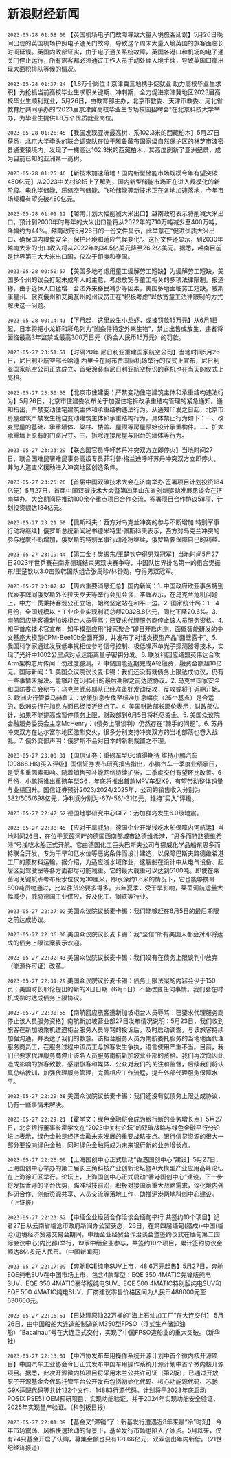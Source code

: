 # 新浪财经新闻
`2023-05-28 01:58:06` 【英国机场电子门故障导致大量入境旅客延误】5月26日晚间出现的英国机场护照电子通关门故障，导致这个周末大量入境英国的旅客面临长时间延误。英国内政部证实，由于电子通关系统故障，英国各港口和机场的电子通关门停止运行，所有旅客都必须通过工作人员手动处理入境手续，导致英国口岸出现大面积排队等候的情况。

`2023-05-28 01:37:24` 【1.8万个岗位！京津冀三地携手促就业 助力高校毕业生求职】为抢抓当前高校毕业生求职关键期、冲刺期，全力促进京津冀地区2023届高校毕业生顺利就业，5月26日，由教育部主办，北京市教委、天津市教委、河北省教育厅共同承办的“2023届京津冀高校毕业生专场校园招聘会”在北京科技大学举办，为毕业生提供1.8万个优质就业岗位。

`2023-05-28 01:26:45` 【我国发现亚洲最高树，系102.3米的西藏柏木】5月27日获悉，北京大学牵头的联合调查队在位于雅鲁藏布国家级自然保护区的林芝市波密县通麦镇境内，发现了一棵高达102.3米的西藏柏木，其高度刷新了亚洲纪录，成为目前已知的亚洲第一高树。

`2023-05-28 01:25:46` 【新技术加速落地！国内新型储能市场规模今年有望突破480亿元】从2023中关村论坛上了解到，国内新型储能市场正在进入规模化的新阶段。电化学储能、压缩空气储能、飞轮储能等新技术正在各地加速落地，今年市场规模有望突破480亿元。

`2023-05-28 01:01:12` 【越南计划大幅削减大米出口】越南政府表示将削减大米出口。预计到2030年时每年的大米出口量将从2022年的710万吨减少至400万吨，降幅约为44%。越南政府5月26日的一份文件显示，此举意在“促进优质大米出口，确保国内粮食安全，保护环境和适应气候变化”。这份文件还显示，到2030年越南大米的出口收入将从2022年的34.5亿美元降至26.2亿美元。据悉，越南目前是世界第三大大米出口国，仅次于印度和泰国。

`2023-05-28 00:50:57` 【美国多地考虑用童工缓解劳工短缺】为缓解劳工短缺，美国多个州的议会打起未成年人的主意，考虑放宽与童工相关的多项法律限制。报道称，由于退休人口猛增、合法外来移民减少等因素，美国多地面临劳工短缺。威斯康星州、俄亥俄州和艾奥瓦州的州议员正在“积极考虑”以放宽童工法律限制的方式解决这一问题。

`2023-05-28 00:14:41` 【下月起，这里放生小龙虾，或被罚款15万元】从6月1日起，日本将把小龙虾和彩龟列为“附条件特定外来生物”，禁止出售或放生，违者将面临最高3年监禁或最高300万日元（约合人民币15万元）的罚款。

`2023-05-27 23:51:51` 【时隔20年 尼日利亚重建国家航空公司】当地时间5月26日，尼日利亚航空部长哈迪·西里卡在阿布贾国际机场举行的仪式上宣布，尼日利亚国家航空公司正式成立，首架涂装有尼日利亚航空标识的客机也在当天的仪式上亮相。

`2023-05-27 23:50:55` 【北京市住建委：严禁变动住宅建筑主体和承重结构违法行为】5月26日，北京市住建委发布关于加强住宅拆改承重结构管理的紧急通知。通知指出，严禁变动住宅建筑主体和承重结构违法行为。从通知印发之日起，北京市房屋建筑严禁发生擅自变动建筑主体和承重结构行为，具体禁止行为如下：一、改变房屋的基础、承重墙体、梁柱、楼盖、屋顶等房屋原始设计承重构件。二、扩大承重墙上原有的门窗尺寸。三、拆除连接房屋与阳台的墙体等行为。

`2023-05-27 23:33:29` 【联合国官员呼吁苏丹冲突双方立即停火】当地时间27日，联合国难民署难民事务高级专员菲利普·格兰迪呼吁苏丹冲突双方立即停火，并为人道主义援助进入冲突地区创造条件。

`2023-05-27 23:25:20` 【首届中国双碳技术大会在济南举办 签署项目计划投资184亿元】5月27日，首届中国双碳技术大会暨第四届山东省创新驱动发展恳谈会在济南举办。大会期间将推动100余个重点项目合作交流，签署项目合作协议58项，计划投资额达184亿元。

`2023-05-27 23:21:50` 【佩斯科夫：西方对乌克兰冲突的参与不断增加 特别军事行动将继续】俄罗斯总统新闻秘书德米特里·佩斯科夫表示，西方对乌克兰冲突的参与程度不断增加，俄罗斯的特别军事行动还将继续，俄罗斯要保障自己的利益。

`2023-05-27 23:19:44` 【第二金！樊振东/王楚钦夺得男双冠军】当地时间5月27日2023年世乒赛在南非德班结束男双决赛争夺，中国队世界排名第一的组合樊振东/王楚钦以3:0击败韩国队组合张禹珍/林钟勋，夺得男双冠军。

`2023-05-27 23:07:42` 【周六重要消息汇总】国内新闻：1. 中国政府欧亚事务特别代表李辉同俄罗斯外长拉夫罗夫等举行会见会谈，李辉表示，在乌克兰危机问题上，中方一贯秉持客观公正立场，始终坚定站在和平一边。2. 国家统计局：1—4月份，全国规模以上工业企业实现利润总额20328.8亿元，同比下降20.6%。3. 南航回应旅客遭新加坡柜台人员辱骂：已要求代理服务商停止该人员服务资格。4. 知乎首席技术官宣布，知乎模型应用“搜索聚合”即日开启内测，面壁智能研发的中文基座大模型CPM-Bee10b全面开源，并发布了对话类模型产品“面壁露卡”。5. 我国科学家通过发展低串扰相位参考信号控制、极低噪声单光子探测器等技术，实现了光纤中1002公里点对点远距离量子密钥分发。6. 联发科回应结盟英伟达合攻Arm架构芯片传闻：勿过度臆测。7. 中储国能近期完成A轮融资，融资金额超10亿元。国际新闻：1. 美国众议院议长麦卡锡：我们还没有就债务上限达成协议，仍有一些事情未解决。能够赶在6月5日的最后期限之前达成协议。2. 乌克兰国家安全和国防委员会秘书：乌克兰武装部队已经准备好发动反攻，反攻或将于近期开始。3. 欧洲央行管委马赫鲁夫：放缓加息步伐至标准加息幅度（25个基点）是合适的，欧洲央行在加息方面已经接近终点了。4. 美国财政部长耶伦表示，财政部估计，如果不能提高或暂停债务上限，财政部到6月5日将耗尽资金。5. 美国众议院金融服务委员会主席McHenry：（债务上限谈判）仍然存在“棘手的问题”。6. 苏丹冲突双方在达尔富尔地区激烈交火，很多分别支持冲突双方的当地部落也卷入战乱。7. 俄外交部声明：俄罗斯不会对日本的新制裁置之不理。

`2023-05-27 23:03:31` 【国信证券：重磅车型G6值得期待 维持小鹏汽车(09868.HK)买入评级】国信证券发布研究报告指出，小鹏汽车一季度业绩承压，是受多重因素影响。随着销售预补能网络持续扩张，二季度交付有望环比改善。6月份，小鹏将推出重磅车型G6，年底将推出首款MPV车型X9，有望带动整体销量与业绩回升。国信证券预计2023/2024/2025年，公司的销售收入分别为382/505/698亿元，净利润分别为-67/-56/-31亿元，维持“买入”评级。

`2023-05-27 22:42:52` 德国地学研究中心GFZ：汤加群岛发生6.0级地震。

`2023-05-27 22:38:45` 【应对干旱威胁，德国企业开发浅吃水船保障内河航运】当地时间26日，在位于莱茵河畔的德国西南部城市路德维希港，“思多而特路德维希港”号浅吃水船正式开航。它由德国化工巨头巴斯夫公司与挪威化学品船东思多而特联合开发，专为干旱和低水位等恶劣条件而设计建造，以保障巴斯夫路德维希港工厂的原材料运输。据介绍，为适应浅水域作业，这艘船在设计中从电气设备、起居区到驾驶室等各方面都尽可能减重。它的最大载重可以达到5100吨。即使在莱茵河关键航点考布段水位仅为30厘米，即水深约1.6米的情况下，它也能够携带800吨货物通过，比以往货轮要多得多。去年夏季，受干旱影响，莱茵河航运量大幅减少，威胁德国工业供应，波及化工、钢铁等行业。

`2023-05-27 22:37:02` 美国众议院议长麦卡锡：我们能够赶在6月5日的最后期限之前达成协议。

`2023-05-27 22:36:00` 美国众议院议长麦卡锡：我“坚信”所有美国人都会对即将达成的债务上限法案表示欢迎。

`2023-05-27 22:32:43` 美国众议院议长麦卡锡：我们没有在债务上限谈判中放弃（能源许可证）改革。

`2023-05-27 22:31:29` 美国众议院议长麦卡锡：债务上限法案的内容会少于150页；美国财长耶伦提出的新的X日日期（6月5日）不会改变任何事情。我们会在时机成熟时达成债务上限协议。

`2023-05-27 22:30:55` 【南航回应旅客遭新加坡柜台人员辱骂：已要求代理服务商停止该人员服务资格】南航新加坡营业部27日发布情况说明：5月23日，我们收到旅客在新加坡乘机遭遇柜台服务人员辱骂的投诉后，及时启动调查，与该旅客持续加强沟通，并表达了我们的歉意。该柜台服务人员为南航委托服务的当地地面代理服务商员工，在服务过程中该员工与旅客发生争执，语言使用严重不当。目前，我们已要求代理服务商停止该名人员服务南航新加坡营业部的资格。我们再次向因此造成影响的旅客致歉，感谢旅客和媒体、公众对我们的关注和监督，后续我们将认真总结教训，加强代理服务管理，完善相应工作流程，提升外部代理服务保障水平。

`2023-05-27 22:29:38` 美国众议院议长麦卡锡：我们还没有就债务上限达成协议，仍有一些事情未解决。

`2023-05-27 22:29:21` 【霍学文：绿色金融将会成为银行新的业务增长点】5月27日，北京银行董事长霍学文在“2023中关村论坛”的双碳战略与绿色金融平行分论坛上表示，绿色金融是经济金融未来发展的重要战略支点。银行信贷资源的很大一部分要投向绿色金融，同时绿色金融将成为未来银行新的业务增长点。

`2023-05-27 22:26:06` 【上海国创中心正式启动“香港国创中心”建设】5月27日，上海国创中心举办的第二届长三角科技产业创新论坛暨AI大模型产业应用高峰论坛在上海徐汇区举行。论坛上，上海国创中心正式启动“香港国创中心”建设，下一步将发挥香港的平台优势，瞄准科技前沿，积极对接国家重大战略需求，深化境内外科研合作、创新资源共享、人员交流等落地工作，助推沪港两地科创中心建设。（上证报）

`2023-05-27 22:23:52` 【中缅企业经贸合作洽谈会缅甸举行 共签约10个项目】记者27日从云南省临沧市政府新闻办公室获悉，26日，在第四届缅甸(腊戍)-中国(临沧)边境经济贸易交易会期间，中缅企业经贸合作洽谈会暨签约仪式在缅甸第二国际会议中心(内比都)举行，19家中缅企业参与，共签约10个项目，累计签约协议金额达8亿多元人民币。（中国新闻网）

`2023-05-27 22:17:09` 【奔驰EQE纯电SUV上市，48.6万元起售】5月27日，奔驰EQE纯电SUV在中国市场上市，包含4款车型：EQE 350 4MATIC先锋版纯电SUV、EQE 350 4MATIC豪华版纯电SUV、EQE 500 4MATIC特别版纯电SUV和EQE 500 4MATIC纯电SUV，厂商建议零售价格区间为人民币486000元至630600元。

`2023-05-27 22:16:51` 【日处理原油22万桶的“海上石油加工厂”在大连交付】 5月26日，由中国船舶大连造船制造的M350型FPSO（浮式生产储卸油船）“Bacalhau”号在大连正式交付，实现了中国FPSO造船业的重大突破。（新华社）

`2023-05-27 22:13:01` 【中汽协发布车用操作系统开源计划中首个微内核开源项目】中国汽车工业协会今日正式发布中国车用操作系统开源计划中首个微内核开源项目。据悉，此次开源微内核项目将采用木兰公共许可证（第2版），已通过开放原子开源基金会代码托管平台公开发布包括初始化代码、核心功能源代码、芯驰G9X适配代码等共计122个文件，14883行源代码。计划将于2023年底启动POSIX PSE51 OEM预研项目，实现功能验证，并于2024年实现功能安全验证，2025年实现量产验证。（科创板日报）

`2023-05-27 22:01:39` 【基金又“滞销”了：新基发行遭遇近8年来最“冷”时刻】 今年市场震荡、风格快速轮动的背景下，基金发行市场也陷入了冰点。5月以来，仅有24只基金开启了认购，募集金额也只有191.66亿元，双双创出年内新低。（21世纪经济报道）

